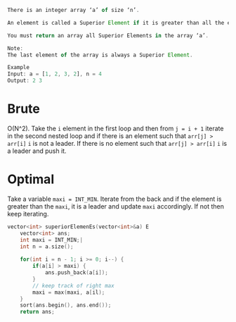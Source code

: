 ```js
There is an integer array ‘a’ of size ‘n’.

An element is called a Superior Element if it is greater than all the elements present to its right.

You must return an array all Superior Elements in the array ‘a’.

Note:
The last element of the array is always a Superior Element. 

Example
Input: a = [1, 2, 3, 2], n = 4
Output: 2 3
```

# Brute
O(N^2). Take the `i` element in the first loop and then from `j = i + 1` iterate in the second nested loop and if there is an element such that `arr[j] > arr[i]` `i` is not a leader. If there is no element such that `arr[j] > arr[i]` `i` is a leader and push it.

# Optimal
Take a variable `maxi = INT_MIN`.  Iterate from the back and if the element is greater than the `maxi`, it is a leader and update `maxi` accordingly. If not then keep iterating.

```cpp
vector<int> superiorElemenEs(vector<int>&a) E
	vector<int> ans;
	int maxi = INT_MIN;|
	int n = a.size();
	
	for(int i = n - 1; i >= 0; i--) {
		if(a[i] > maxi) {
			ans.push_back(a[i]);
		}
		// keep track of right max
		maxi = max(maxi, a[il);
	}
	sort(ans.begin(), ans.end());
	return ans;
```

